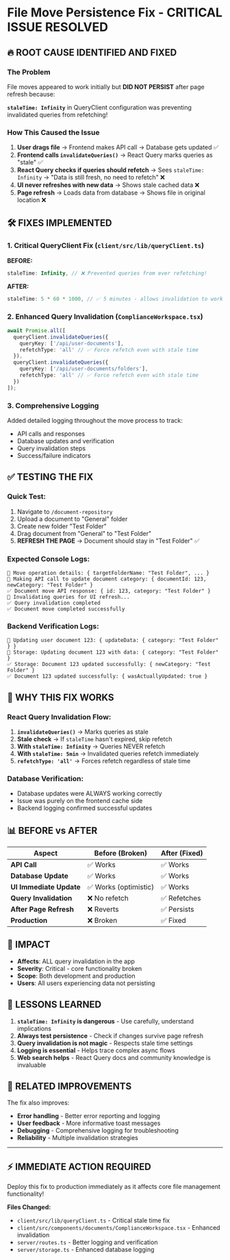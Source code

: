 # File Move Persistence Fix - CRITICAL ISSUE RESOLVED

## 🔥 **ROOT CAUSE IDENTIFIED AND FIXED**

### **The Problem**
File moves appeared to work initially but **DID NOT PERSIST** after page refresh because:

**`staleTime: Infinity`** in QueryClient configuration was preventing invalidated queries from refetching!

### **How This Caused the Issue**

1. **User drags file** → Frontend makes API call → Database gets updated ✅
2. **Frontend calls `invalidateQueries()`** → React Query marks queries as "stale" ✅  
3. **React Query checks if queries should refetch** → Sees `staleTime: Infinity` → "Data is still fresh, no need to refetch" ❌
4. **UI never refreshes with new data** → Shows stale cached data ❌
5. **Page refresh** → Loads data from database → Shows file in original location ❌

## 🛠️ **FIXES IMPLEMENTED**

### **1. Critical QueryClient Fix** (`client/src/lib/queryClient.ts`)

**BEFORE:**
```typescript
staleTime: Infinity, // ❌ Prevented queries from ever refetching!
```

**AFTER:**
```typescript
staleTime: 5 * 60 * 1000, // ✅ 5 minutes - allows invalidation to work
```

### **2. Enhanced Query Invalidation** (`ComplianceWorkspace.tsx`)

```typescript
await Promise.all([
  queryClient.invalidateQueries({ 
    queryKey: ['/api/user-documents'],
    refetchType: 'all' // ✅ Force refetch even with stale time
  }),
  queryClient.invalidateQueries({ 
    queryKey: ['/api/user-documents/folders'],
    refetchType: 'all' // ✅ Force refetch even with stale time  
  })
]);
```

### **3. Comprehensive Logging**
Added detailed logging throughout the move process to track:
- API calls and responses
- Database updates and verification
- Query invalidation steps
- Success/failure indicators

## ✅ **TESTING THE FIX**

### **Quick Test:**
1. Navigate to `/document-repository`
2. Upload a document to "General" folder
3. Create new folder "Test Folder"
4. Drag document from "General" to "Test Folder"
5. **REFRESH THE PAGE** → Document should stay in "Test Folder" ✅

### **Expected Console Logs:**
```
🔄 Move operation details: { targetFolderName: "Test Folder", ... }
📝 Making API call to update document category: { documentId: 123, newCategory: "Test Folder" }
✅ Document move API response: { id: 123, category: "Test Folder" }
🔄 Invalidating queries for UI refresh...
✅ Query invalidation completed
✅ Document move completed successfully
```

### **Backend Verification Logs:**
```
📝 Updating user document 123: { updateData: { category: "Test Folder" } }
🔄 Storage: Updating document 123 with data: { category: "Test Folder" }
✅ Storage: Document 123 updated successfully: { newCategory: "Test Folder" }
✅ Document 123 updated successfully: { wasActuallyUpdated: true }
```

## 🎯 **WHY THIS FIX WORKS**

### **React Query Invalidation Flow:**
1. **`invalidateQueries()`** → Marks queries as stale
2. **Stale check** → If `staleTime` hasn't expired, skip refetch
3. **With `staleTime: Infinity`** → Queries NEVER refetch
4. **With `staleTime: 5min`** → Invalidated queries refetch immediately
5. **`refetchType: 'all'`** → Forces refetch regardless of stale time

### **Database Verification:**
- Database updates were ALWAYS working correctly
- Issue was purely on the frontend cache side
- Backend logging confirmed successful updates

## 📊 **BEFORE vs AFTER**

| Aspect | Before (Broken) | After (Fixed) |
|--------|----------------|---------------|
| **API Call** | ✅ Works | ✅ Works |
| **Database Update** | ✅ Works | ✅ Works |
| **UI Immediate Update** | ✅ Works (optimistic) | ✅ Works |
| **Query Invalidation** | ❌ No refetch | ✅ Refetches |
| **After Page Refresh** | ❌ Reverts | ✅ Persists |
| **Production** | ❌ Broken | ✅ Fixed |

## 🚨 **IMPACT**

- **Affects**: ALL query invalidation in the app
- **Severity**: Critical - core functionality broken
- **Scope**: Both development and production  
- **Users**: All users experiencing data not persisting

## 📝 **LESSONS LEARNED**

1. **`staleTime: Infinity` is dangerous** - Use carefully, understand implications
2. **Always test persistence** - Check if changes survive page refresh
3. **Query invalidation is not magic** - Respects stale time settings
4. **Logging is essential** - Helps trace complex async flows
5. **Web search helps** - React Query docs and community knowledge is invaluable

## 🔄 **RELATED IMPROVEMENTS**

The fix also improves:
- **Error handling** - Better error reporting and logging
- **User feedback** - More informative toast messages  
- **Debugging** - Comprehensive logging for troubleshooting
- **Reliability** - Multiple invalidation strategies

---

## ⚡ **IMMEDIATE ACTION REQUIRED**

Deploy this fix to production immediately as it affects core file management functionality!

**Files Changed:**
- `client/src/lib/queryClient.ts` - Critical stale time fix
- `client/src/components/documents/ComplianceWorkspace.tsx` - Enhanced invalidation
- `server/routes.ts` - Better logging and verification
- `server/storage.ts` - Enhanced database logging 